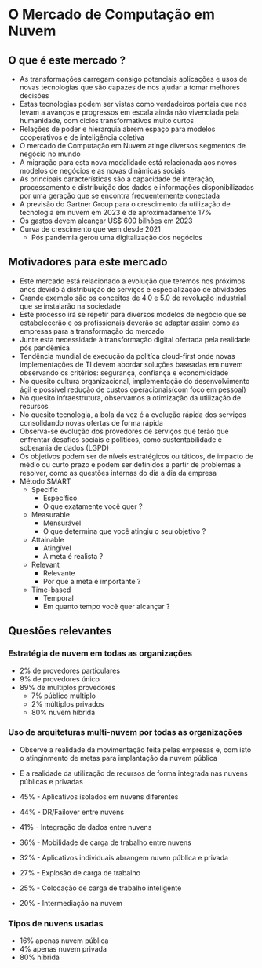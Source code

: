 # O Mercado de Computação em Nuvem 

## O que é este mercado ?

- As transformações carregam consigo potenciais aplicações e usos de novas tecnologias que são capazes de nos ajudar a tomar melhores decisões
- Estas tecnologias podem ser vistas como verdadeiros portais que nos levam a avanços e progressos em escala ainda não vivenciada pela humanidade, com ciclos transformativos muito curtos
- Relações de poder e hierarquia abrem espaço para modelos cooperativos e de inteligência coletiva
- O mercado de Computação em Nuvem atinge diversos segmentos de negócio no mundo
- A migração para esta nova modalidade está relacionada aos novos modelos de negócios e as novas dinâmicas sociais
- As principais características são a capacidade de interação, processamento e distribuição dos dados e informações disponibilizadas por uma geração que se encontra frequentemente conectada
- A previsão do Gartner Group para o crescimento da utilização de tecnologia em nuvem em 2023 é de aproximadamente 17%
- Os gastos devem alcançar US$ 600 bilhões em 2023
- Curva de crescimento que vem desde 2021
    - Pós pandemia gerou uma digitalização dos negócios

## Motivadores para este mercado

- Este mercado está relacionado a evolução que teremos nos próximos anos devido à distribuição de serviços e especialização de atividades
- Grande exemplo são os conceitos de 4.0 e 5.0 de revolução industrial que se instalarão na sociedade
- Este processo irá se repetir para diversos modelos de negócio que se estabelecerão e os profissionais deverão se adaptar assim como as empresas para a transformação do mercado
- Junte esta necessidade à transformação digital ofertada pela realidade pós pandêmica
- Tendência mundial de execução da politíca cloud-first onde novas implementações de TI devem abordar soluções baseadas em nuvem observando os critérios: segurança, confiança e economicidade
- No quesito cultura organizacional, implementação do desenvolvimento ágil e possível redução de custos operacionais(com foco em pessoal)
- No quesito infraestrutura, observamos a otimização da utilização de recursos
- No quesito tecnologia, a bola da vez é a evolução rápida dos serviços consolidando novas ofertas de forma rápida
- Observa-se evolução dos provedores de serviços que terão que enfrentar desafios sociais e políticos, como sustentabilidade e soberania de dados (LGPD)
- Os objetivos podem ser de níveis estratégicos ou táticos, de impacto de médio ou curto prazo e podem ser definidos a partir de problemas a resolver, como as questões internas do dia a dia da empresa
- Método SMART
    - Specific
        - Específico
        - O que exatamente você quer ?
    - Measurable
        - Mensurável
        - O que determina que você atingiu o seu objetivo ?
    - Attainable
        - Atingível
        - A meta é realista ?
    - Relevant
        - Relevante
        - Por que a meta é importante ?
    - Time-based
        - Temporal
        - Em quanto tempo você quer alcançar ?

## Questões relevantes

### Estratégia de nuvem em todas as organizações

- 2% de provedores particulares
- 9% de provedores único
- 89% de multiplos provedores
    - 7% público múltiplo
    - 2% múltiplos privados
    - 80% nuvem híbrida

### Uso de arquiteturas multi-nuvem por todas as organizações

- Observe a realidade da movimentação feita pelas empresas e, com isto o atinginmento de metas para implantação da nuvem pública
- E a realidade da utilização de recursos de forma integrada nas nuvens públicas e privadas

- 45% - Aplicativos isolados em nuvens diferentes
- 44% - DR/Failover entre nuvens
- 41% - Integração de dados entre nuvens
- 36% - Mobilidade de carga de trabalho entre nuvens
- 32% - Aplicativos individuais abrangem nuven pública e privada
- 27% - Explosão de carga de trabalho
- 25% - Colocação de carga de trabalho inteligente
- 20% - Intermediação na nuvem

### Tipos de nuvens usadas

- 16% apenas nuvem pública
- 4% apenas nuvem privada
- 80% híbrida